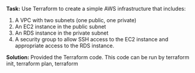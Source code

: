**Task:** Use Terraform to create a simple AWS infrastructure that includes:
1. A VPC with two subnets (one public, one private)
2. An EC2 instance in the public subnet
3. An RDS instance in the private subnet
4. A security group to allow SSH access to the EC2 instance and appropriate access to the RDS instance.

**Solution:** Provided the Terraform code. This code can be run by terraform init, terraform plan, terraform
